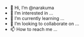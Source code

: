 - 👋 Hi, I’m @narakuma
- 👀 I’m interested in ...
- 🌱 I’m currently learning ...
- 💞️ I’m looking to collaborate on ...
- 📫 How to reach me ...

<!---
narakuma/narakuma is a ✨ special ✨ repository because its `README.md` (this file) appears on your GitHub profile.
You can click the Preview link to take a look at your changes.
--->

